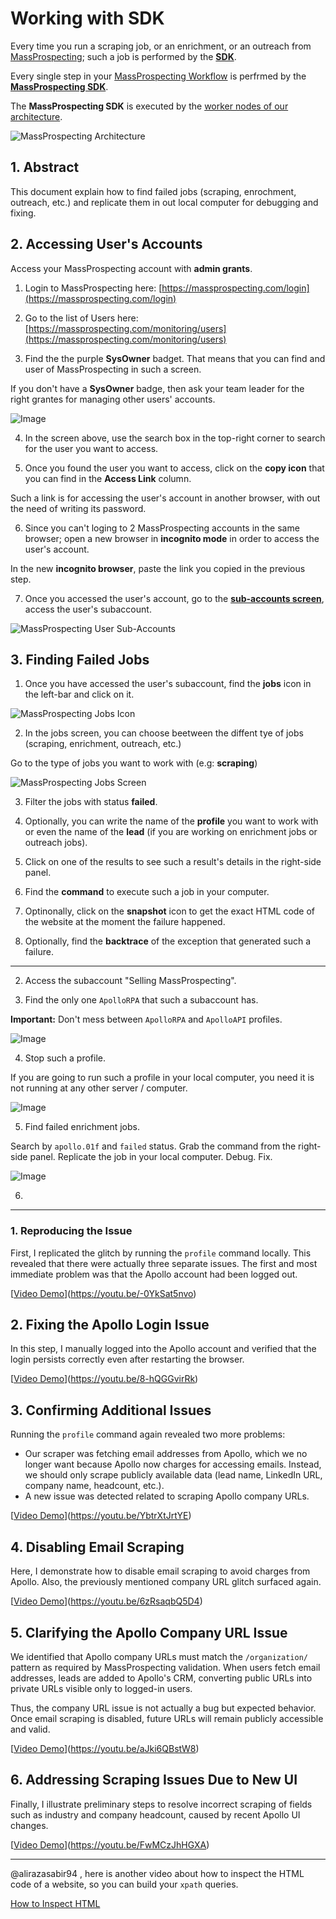 # Working with SDK

Every time you run a scraping job, or an enrichment, or an outreach from [MassProspecting](https://massprospecting.com); such a job is performed by the [**SDK**](https://github.com/massprospecting/mass-sdk).

Every single step in your [MassProspecting Workflow](https://github.com/MassProspecting/docs) is perfrmed by the [**MassProspecting SDK**](https://github.com/MassProspecting/mass-sdk).

The **MassProspecting SDK** is executed by the [worker nodes of our architecture](https://github.com/MassProspecting/docs/blob/main/internals/01-architecture.md).

![MassProspecting Architecture](https://github.com/MassProspecting/docs/raw/main/assets/internals/1-1.png)

## 1. Abstract 

This document explain how to find failed jobs (scraping, enrochment, outreach, etc.) and replicate them in out local computer for debugging and fixing.

## 2. Accessing User's Accounts

Access your MassProspecting account with **admin grants**.

1. Login to MassProspecting here:
[https://massprospecting.com/login](https://massprospecting.com/login)

2. Go to the list of Users here:
[https://massprospecting.com/monitoring/users](https://massprospecting.com/monitoring/users)

3. Find the the purple **SysOwner** badget. That means that you can find and user of MassProspecting in such a screen.

If you don't have a **SysOwner** badge, then ask your team leader for the right grantes for managing other users' accounts.

![Image](https://github.com/user-attachments/assets/486fc290-c1a8-49dd-a83b-12cdb91b8835)

4. In the screen above, use the search box in the top-right corner to search for the user you want to access.

5. Once you found the user you want to access, click on the **copy icon** that you can find in the **Access Link** column.

Such a link is for accessing the user's account in another browser, with out the need of writing its password.

6. Since you can't loging to 2 MassProspecting accounts in the same browser; open a new browser in **incognito mode** in order to access the user's account.

In the new **incognito browser**, paste the link you copied in the previous step.

7. Once you accessed the user's account, go to the [**sub-accounts screen**](https://massprospecting.com/subaccounts), access the user's subaccount. 

![MassProspecting User Sub-Accounts](../assets/internals/6-1.png)

## 3. Finding Failed Jobs

1. Once you have accessed the user's subaccount, find the **jobs** icon in the left-bar and click on it.

![MassProspecting Jobs Icon](../assets/internals/6-2.png)

2. In the jobs screen, you can choose beetween the diffent tye of jobs (scraping, enrichment, outreach, etc.)

Go to the type of jobs you want to work with (e.g: **scraping**)

![MassProspecting Jobs Screen](../assets/internals/6-3.png)

3. Filter the jobs with status **failed**.

4. Optionally, you can write the name of the **profile** you want to work with or even the name of the **lead** (if you are working on enrichment jobs or outreach jobs).

5. Click on one of the results to see such a result's details in the right-side panel.

6. Find the **command** to execute such a job in your computer.

7. Optinonally, click on the **snapshot** icon to get the exact HTML code of the website at the moment the failure happened.

8. Optionally, find the **backtrace** of the exception that generated such a failure.


---

2. Access the subaccount "Selling MassProspecting".

3. Find the only one `ApolloRPA` that such a subaccount has.

**Important:** Don't mess between `ApolloRPA` and `ApolloAPI` profiles.

![Image](https://github.com/user-attachments/assets/361d993d-de5e-49aa-a749-1449196bb157)

4. Stop such a profile.

If you are going to run such a profile in your local computer, you need it is not running at any other server / computer. 

![Image](https://github.com/user-attachments/assets/60f3b317-3a2b-4612-a0b1-ecd3f1706d43)

5. Find failed enrichment jobs.

Search by `apollo.01f` and `failed` status. 
Grab the command from the right-side panel.
Replicate the job in your local computer. Debug. Fix.

![Image](https://github.com/user-attachments/assets/266e86f9-4142-4c1a-b0cf-004bb01c2866)

6.

---

### 1. Reproducing the Issue

First, I replicated the glitch by running the `profile` command locally. This revealed that there were actually three separate issues. The first and most immediate problem was that the Apollo account had been logged out.

[[Video Demo](https://youtu.be/-0YkSat5nvo)](https://youtu.be/-0YkSat5nvo)

## 2. Fixing the Apollo Login Issue

In this step, I manually logged into the Apollo account and verified that the login persists correctly even after restarting the browser.

[[Video Demo](https://youtu.be/8-hQGGvirRk)](https://youtu.be/8-hQGGvirRk)

## 3. Confirming Additional Issues

Running the `profile` command again revealed two more problems:

- Our scraper was fetching email addresses from Apollo, which we no longer want because Apollo now charges for accessing emails. Instead, we should only scrape publicly available data (lead name, LinkedIn URL, company name, headcount, etc.).
- A new issue was detected related to scraping Apollo company URLs.

[[Video Demo](https://youtu.be/YbtrXtJrtYE)](https://youtu.be/YbtrXtJrtYE)

## 4. Disabling Email Scraping

Here, I demonstrate how to disable email scraping to avoid charges from Apollo. Also, the previously mentioned company URL glitch surfaced again.

[[Video Demo](https://youtu.be/6zRsaqbQ5D4)](https://youtu.be/6zRsaqbQ5D4)

## 5. Clarifying the Apollo Company URL Issue

We identified that Apollo company URLs must match the `/organization/` pattern as required by MassProspecting validation. When users fetch email addresses, leads are added to Apollo's CRM, converting public URLs into private URLs visible only to logged-in users.

Thus, the company URL issue is not actually a bug but expected behavior. Once email scraping is disabled, future URLs will remain publicly accessible and valid.

[[Video Demo](https://youtu.be/aJki6QBstW8)](https://youtu.be/aJki6QBstW8)

## 6. Addressing Scraping Issues Due to New UI

Finally, I illustrate preliminary steps to resolve incorrect scraping of fields such as industry and company headcount, caused by recent Apollo UI changes.

[[Video Demo](https://youtu.be/FwMCzJhHGXA)](https://youtu.be/FwMCzJhHGXA)

---

@alirazasabir94 , here is another video about how to inspect the HTML code of a website, so you can build your `xpath` queries.

[How to Inspect HTML](https://youtu.be/MEZhI2_q3Lo)
